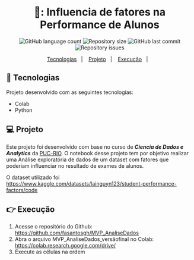 <h1 align="center">
📖: Influencia de fatores na Performance de Alunos
</h1>

<p align="center">
  <img alt="GitHub language count" src="https://img.shields.io/github/languages/count/fasantosgh/MVP_AnaliseDados">
  <img alt="Repository size" src="https://img.shields.io/github/repo-size/fasantosgh/MVP_AnaliseDados">
  <img alt="GitHub last commit" src="https://img.shields.io/github/last-commit/fasantosgh/MVP_AnaliseDados" >
  <img alt="Repository issues" src="https://img.shields.io/github/issues/fasantosgh/MVP_AnaliseDados">
</p>

<p align="center">
  <a href="#-tecnologias">Tecnologias</a>&nbsp;&nbsp;&nbsp;|&nbsp;&nbsp;&nbsp;
  <a href="#-projeto">Projeto</a>&nbsp;&nbsp;&nbsp;|&nbsp;&nbsp;&nbsp;
  <a href="#-Execução">Execução</a>&nbsp;&nbsp;&nbsp;|&nbsp;&nbsp;&nbsp;
</p>

## 🚀 Tecnologias 

Projeto desenvolvido com as seguintes tecnologias:

- Colab
- Python


## 💻 Projeto

Este projeto foi desenvolvido com base no curso de  *__Ciencia de Dados e Analytics__* da [PUC-RIO](https://www.puc-rio.br/index.html). O notebook desse projeto tem por objetivo realizar uma Análise exploratória de dados de um dataset com fatores que poderiam influenciar
no resultado de exames de alunos.

O dataset utilizado foi https://www.kaggle.com/datasets/lainguyn123/student-performance-factors/code
  
 
## 👉 Execução

1. Acesse o repositório do Github: https://github.com/fasantosgh/MVP_AnaliseDados
2. Abra o arquivo MVP_AnaliseDados_versãofinal no Colab: https://colab.research.google.com/drive/
3. Execute as células na ordem

